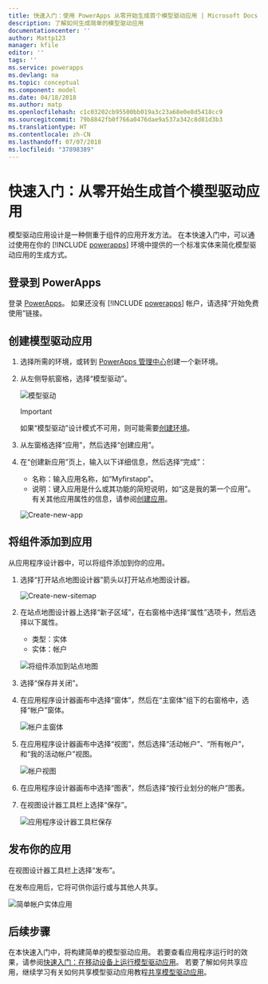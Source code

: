```yaml
---
title: 快速入门：使用 PowerApps 从零开始生成首个模型驱动应用 | Microsoft Docs
description: 了解如何生成简单的模型驱动应用
documentationcenter: ''
author: Mattp123
manager: kfile
editor: ''
tags: ''
ms.service: powerapps
ms.devlang: na
ms.topic: conceptual
ms.component: model
ms.date: 04/18/2018
ms.author: matp
ms.openlocfilehash: c1c03202cb95500bb019a3c23a68e0e8d5418cc9
ms.sourcegitcommit: 79b8842fb0f766a0476dae9a537a342c8d81d3b3
ms.translationtype: HT
ms.contentlocale: zh-CN
ms.lasthandoff: 07/07/2018
ms.locfileid: "37898389"
---
```

# <a name="quickstart-build-your-first-model-driven-app-from-scratch"></a>快速入门：从零开始生成首个模型驱动应用
模型驱动应用设计是一种侧重于组件的应用开发方法。 在本快速入门中，可以通过使用在你的 [!INCLUDE [powerapps](../../includes/powerapps.md)] 环境中提供的一个标准实体来简化模型驱动应用的生成方式。 

## <a name="sign-in-to-powerapps"></a>登录到 PowerApps
登录 [PowerApps](https://web.powerapps.com/)。 如果还没有 [!INCLUDE [powerapps](../../includes/powerapps.md)] 帐户，请选择“开始免费使用”链接。 

## <a name="create-your-model-driven-app"></a>创建模型驱动应用

1. 选择所需的环境，或转到 [PowerApps 管理中心](https://admin.powerapps.com/)创建一个新环境。
2. 从左侧导航窗格，选择“模型驱动”。 

   ![模型驱动](media/build-first-model-driven-app/choose-design-mode.png)

   > [!IMPORTANT]
   > 如果“模型驱动”设计模式不可用，则可能需要[创建环境](https://docs.microsoft.com/powerapps/administrator/create-environment)。   

3. 从左窗格选择“应用”，然后选择“创建应用”。

4. 在“创建新应用”页上，输入以下详细信息，然后选择“完成”： 
   - 名称：输入应用名称，如“Myfirstapp”。 
   - 说明：键入应用是什么或其功能的简短说明，如“这是我的第一个应用”。
   有关其他应用属性的信息，请参阅[创建应用](https://docs.microsoft.com/dynamics365/customer-engagement/customize/create-edit-app#create-an-app)。
 
   ![Create-new-app](media/build-first-model-driven-app/create-new-app.png)

## <a name="add-components-to-your-app"></a>将组件添加到应用
从应用程序设计器中，可以将组件添加到你的应用。
1. 选择“打开站点地图设计器”箭头以打开站点地图设计器。 

   ![Create-new-sitemap](media/build-first-model-driven-app/new-sitemap.png)

2. 在站点地图设计器上选择“新子区域”，在右窗格中选择“属性”选项卡，然后选择以下属性。
   - 类型：实体
   - 实体：帐户

   ![将组件添加到站点地图](media/build-first-model-driven-app/sitemap.png)

3. 选择“保存并关闭”。
4. 在应用程序设计器画布中选择“窗体”，然后在“主窗体”组下的右窗格中，选择“帐户”窗体。

   ![帐户主窗体](media/build-first-model-driven-app/main-form.png)

5. 在应用程序设计器画布中选择“视图”，然后选择“活动帐户”、“所有帐户”，和“我的活动帐户”视图。

   ![帐户视图](media/build-first-model-driven-app/views.png)

6. 在应用程序设计器画布中选择“图表”，然后选择“按行业划分的帐户”图表。
7. 在视图设计器工具栏上选择“保存”。

    ![应用程序设计器工具栏保存](media/build-first-model-driven-app/app-designer-toolbar.png)
 
<!-- ##  Validate your app
This step checks for component dependencies that are required for the app to work, but haven't yet been added to the app. 

1. On the app designer canvas, select the component that indicates a dependency, such as the **Forms** component. Then, on the right-pane select the **Required** tab, expand **Entity Dependencies** and then select all required dependencies. 

    ![Add dependencies](media/build-first-model-driven-app/resolve-dependencies.png)

2. Select **Add Dependencies**.
3. On the app designer toolbar, select **Save**.  -->

## <a name="publish-your-app"></a>发布你的应用
在视图设计器工具栏上选择“发布”。

在发布应用后，它将可供你运行或与其他人共享。

![简单帐户实体应用](media/build-first-model-driven-app/accounts-quickstart-app.png)

## <a name="next-steps"></a>后续步骤
在本快速入门中，将构建简单的模型驱动应用。 若要查看应用程序运行时的效果，请参阅[快速入门：在移动设备上运行模型驱动应用](../../user/run-app-client-model-driven.md)。
若要了解如何共享应用，继续学习有关如何共享模型驱动应用教程[共享模型驱动应用](share-model-driven-app.md)。
